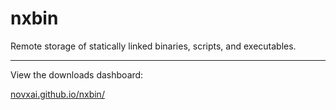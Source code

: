 # nxbin

Remote storage of statically linked binaries, scripts, and executables.

<hr>

View the downloads dashboard:

[novxai.github.io/nxbin/](https://novxai.github.io/nxbin/)
